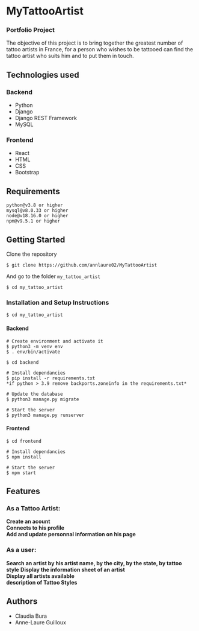 # MyTattooArtist
### Portfolio Project
The objective of this project is to bring together the greatest number of tattoo artists in France, for a person who wishes to be tattooed can find the tattoo artist who suits him and to put them in touch.

## Technologies used
### Backend
* Python
* Django
* Django REST Framework
* MySQL

### Frontend
* React
* HTML
* CSS
* Bootstrap

## Requirements
```
python@v3.8 or higher
mysql@v8.0.33 or higher
node@v18.16.0 or higher
npm@v9.5.1 or higher
```
## Getting Started
Clone the repository
```
$ git clone https://github.com/annlaure02/MyTattooArtist
```
And go to the folder ``` my_tattoo_artist ```
```
$ cd my_tattoo_artist
```
### Installation and Setup Instructions
```
$ cd my_tattoo_artist
```
#### Backend
```
# Create environment and activate it
$ python3 -m venv env
$ . env/bin/activate

$ cd backend

# Install dependancies
$ pip install -r requirements.txt
*if python > 3.9 remove backports.zoneinfo in the requirements.txt*

# Update the database
$ python3 manage.py migrate

# Start the server
$ python3 manage.py runserver
```
#### Frontend
```
$ cd frontend

# Install dependancies
$ npm install

# Start the server
$ npm start
```
## Features
### As a Tattoo Artist:
**Create an acount**  
**Connects to his profile**  
**Add and update personnal information on his page**  
### As a user:
**Search an artist by his artist name, by the city, by the state, by tattoo style**
**Display the information sheet of an artist**  
**Display all artists available**  
**description of Tattoo Styles**  

## Authors
* Claudia Bura
* Anne-Laure Guilloux